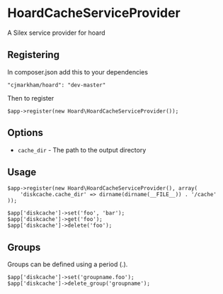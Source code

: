 HoardCacheServiceProvider
=======================

A Silex service provider for hoard

Registering
-----------

In composer.json add this to your dependencies

	"cjmarkham/hoard": "dev-master"

Then to register

	$app->register(new Hoard\HoardCacheServiceProvider());

Options
-------

* ```cache_dir``` - The path to the output directory

Usage
-----

	$app->register(new Hoard\HoardCacheServiceProvider(), array(
	    'diskcache.cache_dir' => dirname(dirname(__FILE__)) . '/cache'
	));

	$app['diskcache']->set('foo', 'bar');
	$app['diskcache']->get('foo');
	$app['diskcache']->delete('foo');

Groups
------

Groups can be defined using a period (.).

	$app['diskcache']->set('groupname.foo');
	$app['diskcache']->delete_group('groupname');
